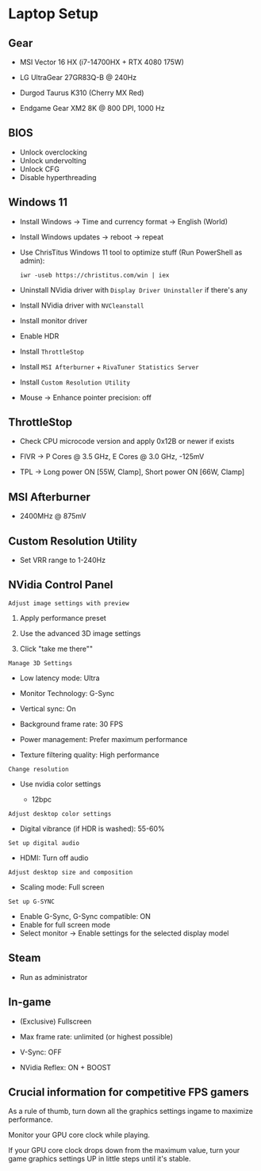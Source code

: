 # Laptop Setup

## Gear

- MSI Vector 16 HX (i7-14700HX + RTX 4080 175W)

- LG UltraGear 27GR83Q-B @ 240Hz

- Durgod Taurus K310 (Cherry MX Red)

- Endgame Gear XM2 8K @ 800 DPI, 1000 Hz

## BIOS

- Unlock overclocking
- Unlock undervolting
- Unlock CFG
- Disable hyperthreading

## Windows 11

- Install Windows -> Time and currency format -> English (World)

- Install Windows updates -> reboot -> repeat

- Use ChrisTitus Windows 11 tool to optimize stuff (Run PowerShell as admin):
  
      iwr -useb https://christitus.com/win | iex

- Uninstall NVidia driver with `Display Driver Uninstaller` if there's any

- Install NVidia driver with `NVCleanstall`

- Install monitor driver

- Enable HDR

- Install `ThrottleStop`

- Install `MSI Afterburner` + `RivaTuner Statistics Server`

- Install `Custom Resolution Utility`

- Mouse -> Enhance pointer precision: off

## ThrottleStop

- Check CPU microcode version and apply 0x12B or newer if exists

- FIVR -> P Cores @ 3.5 GHz, E Cores @ 3.0 GHz, -125mV

- TPL -> Long power ON [55W, Clamp], Short power ON [66W, Clamp]

## MSI Afterburner

- 2400MHz @ 875mV

## Custom Resolution Utility

- Set VRR range to 1-240Hz

## NVidia Control Panel

`Adjust image settings with preview`

1. Apply performance preset

2. Use the advanced 3D image settings

3. Click "take me there""

`Manage 3D Settings`

- Low latency mode: Ultra

- Monitor Technology: G-Sync

- Vertical sync: On

- Background frame rate: 30 FPS

- Power management: Prefer maximum performance

- Texture filtering quality: High performance

`Change resolution`

- Use nvidia color settings
  
  - 12bpc

`Adjust desktop color settings`

- Digital vibrance (if HDR is washed): 55-60%

`Set up digital audio`

- HDMI: Turn off audio

`Adjust desktop size and composition`

- Scaling mode: Full screen

`Set up G-SYNC`

* Enable G-Sync, G-Sync compatible: ON
* Enable for full screen mode
* Select monitor -> Enable settings for the selected display model

## Steam

- Run as administrator

## In-game

- (Exclusive) Fullscreen

- Max frame rate: unlimited (or highest possible)

- V-Sync: OFF

- NVidia Reflex: ON + BOOST

## Crucial information for competitive FPS gamers

As a rule of thumb, turn down all the graphics settings ingame to maximize performance.

Monitor your GPU core clock while playing.

If your GPU core clock drops down from the maximum value, turn your game graphics settings UP in little steps until it's stable.
